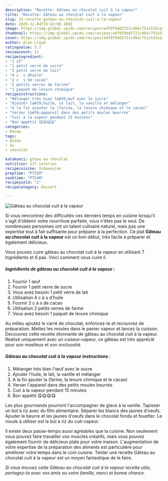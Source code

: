```yaml
---
description: "Recette: Gâteau au chocolat cuit à la vapeur"
title: "Recette: Gâteau au chocolat cuit à la vapeur"
slug: 31-recette-gateau-au-chocolat-cuit-a-la-vapeur
date: 2020-12-04T15:42:09.189Z
image: https://img-global.cpcdn.com/recipes/e4f0f9dd2721cd04/751x532cq70/gateau-au-chocolat-cuit-a-la-vapeur-photo-principale-de-la-recette.jpg
thumbnail: https://img-global.cpcdn.com/recipes/e4f0f9dd2721cd04/751x532cq70/gateau-au-chocolat-cuit-a-la-vapeur-photo-principale-de-la-recette.jpg
cover: https://img-global.cpcdn.com/recipes/e4f0f9dd2721cd04/751x532cq70/gateau-au-chocolat-cuit-a-la-vapeur-photo-principale-de-la-recette.jpg
author: Alan Lloyd
ratingvalue: 3.7
reviewcount: 11
recipeingredient:
- "1 uf"
- "1 petit verre de sucre"
- "1 petit verre de lait"
- "4 c  s dhuile"
- "2 c  s de cacao"
- "2 petits verres de farine"
- "1 paquet de levure chimique"
recipeinstructions:
- "Mélanger très bien l&#39;œuf avec le sucre"
- "Ajouter l&#39;huile, le lait, la vanille et mélanger"
- "A la fin ajouter la (farine, la levure chimique et le cacao)"
- "Verser l&#39;appareil dans des petits moules beurrés"
- "Cuir à la vapeur pendant 15 minutes"
- "Bon appétit 😋😋😋😋"
categories:
- Resep
tags:
- gteau
- au
- chocolat

katakunci: gteau au chocolat 
nutrition: 137 calories
recipecuisine: Indonesian
preptime: "PT25M"
cooktime: "PT54M"
recipeyield: "2"
recipecategory: Dessert

---
```



![Gâteau au chocolat cuit à la vapeur](https://img-global.cpcdn.com/recipes/e4f0f9dd2721cd04/751x532cq70/gateau-au-chocolat-cuit-a-la-vapeur-photo-principale-de-la-recette.jpg)

Si vous rencontrez des difficultés ces derniers temps en cuisine lorsqu'il s'agit d'obtenir votre nourriture parfaite, vous n'êtes pas le seul. De nombreuses personnes ont un talent culinaire naturel, mais pas une expertise tout à fait suffisante pour préparer à la perfection. Ce plat <strong> Gâteau au chocolat cuit à la vapeur </strong> est un bon début, très facile à préparer et également délicieux.

<!--inarticleads1-->

Vous pouvez cuire gâteau au chocolat cuit à la vapeur en utilisant 7 Ingrédients et 6 pas. Voici comment vous cuire il.

##### Ingrédients de gâteau au chocolat cuit à la vapeur :

1. Fournir 1 œuf
1. Fournir 1 petit verre de sucre
1. Vous avez besoin 1 petit verre de lait
1. Utilisation 4 c à s d&#39;huile
1. Fournir 2 c à s de cacao
1. Utilisation 2 petits verres de farine
1. Vous avez besoin 1 paquet de levure chimique


Au milieu ajoutez le carré de chocolat, enfoncez-le et recouvrez de préparation. Mettez les moules dans le panier vapeur et lancez la cuisson. Découvrez cette recette étonnante de gâteau au chocolat cuit à la vapeur. Réalisé uniquement avec un cuiseur-vapeur, ce gâteau est très apprécié pour son moelleux et son onctuosité. 

<!--inarticleads2-->

##### Gâteau au chocolat cuit à la vapeur instructions :

1. Mélanger très bien l&#39;œuf avec le sucre
1. Ajouter l&#39;huile, le lait, la vanille et mélanger
1. A la fin ajouter la (farine, la levure chimique et le cacao)
1. Verser l&#39;appareil dans des petits moules beurrés
1. Cuir à la vapeur pendant 15 minutes
1. Bon appétit 😋😋😋😋


Les plus gourmands pourront l&#39;accompagner de glace à la vanille. Tapisser un bol à riz avec du film alimentaire. Séparer les blancs des jaunes d&#39;oeufs. Ajouter le beurre et les jaunes d&#39;oeufs dans le chocolat fondu et fouetter. Le moule à utiliser est le bol à riz du cuit-vapeur. 

<!--inarticleads1-->

<p>
Il existe deux passe-temps aussi agréables que la cuisine. Non seulement vous pouvez faire travailler vos muscles créatifs, mais vous pouvez également fournir de délicieux plats pour votre maison. L'augmentation de votre expertise de la préparation des aliments est particulière pour améliorer votre temps dans le coin cuisine. Tenter une recette Gâteau au chocolat cuit à la vapeur est un moyen fantastique de le faire.
</p>

<p>
<i>Si vous trouvez cette Gâteau au chocolat cuit à la vapeur recette utile, partagez-la avec vos amis ou votre famille, merci et bonne chance.</i>
</p>
